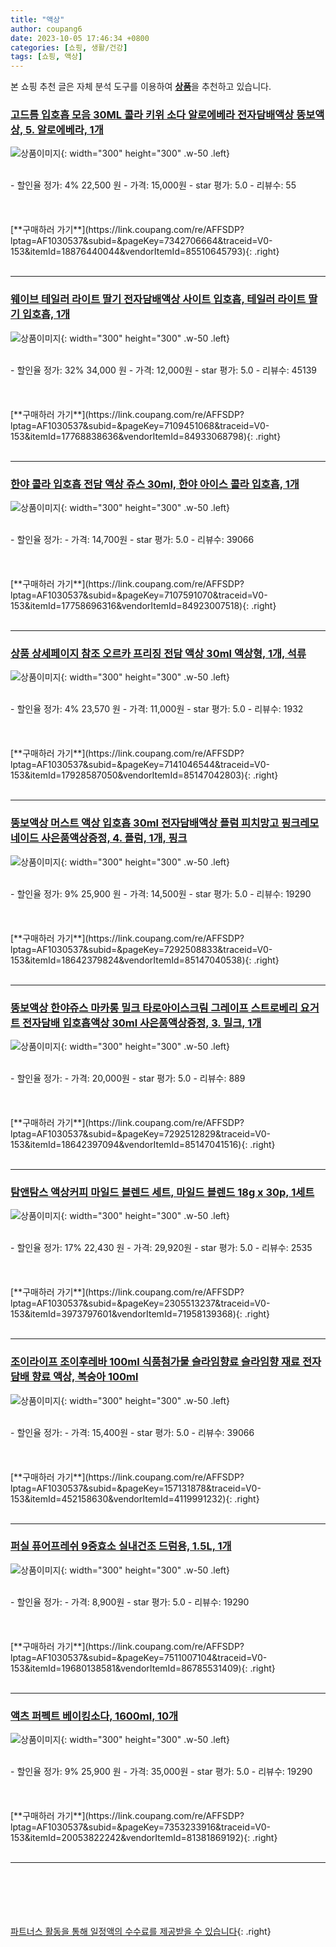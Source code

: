 ```yaml
---
title: "액상"
author: coupang6
date: 2023-10-05 17:46:34 +0800
categories: [쇼핑, 생활/건강]
tags: [쇼핑, 액상]
---
```


본 쇼핑 추천 글은 자체 분석 도구를 이용하여 [**상품**](https://link.coupang.com/a/bao1ui)을 추천하고 있습니다.

### [고드름 입호흡 모음 30ML 콜라 키위 소다 알로에베라 전자담배액상 뚱보액상, 5. 알로에베라, 1개](https://link.coupang.com/re/AFFSDP?lptag=AF1030537&subid=&pageKey=7342706664&traceid=V0-153&itemId=18876440044&vendorItemId=85510645793)

![상품이미지](https://thumbnail8.coupangcdn.com/thumbnails/remote/230x230ex/image/vendor_inventory/b7c8/42a63e66c4087108ed1ba79bf7ea010b0fcdd68973f1268a3a177f581920.jpg){: width="300" height="300" .w-50 .left}


<br>
- 할인율 정가: 4%  22,500   원
- 가격: 15,000원
- star 평가: 5.0
- 리뷰수: 55
<br>
<br>
<br>
<br>
[**구매하러 가기**](https://link.coupang.com/re/AFFSDP?lptag=AF1030537&subid=&pageKey=7342706664&traceid=V0-153&itemId=18876440044&vendorItemId=85510645793){: .right}
<br>
<br>

---

### [웨이브 테일러 라이트 딸기 전자담배액상 사이트 입호흡, 테일러 라이트 딸기 입호흡, 1개](https://link.coupang.com/re/AFFSDP?lptag=AF1030537&subid=&pageKey=7109451068&traceid=V0-153&itemId=17768838636&vendorItemId=84933068798)

![상품이미지](https://thumbnail9.coupangcdn.com/thumbnails/remote/230x230ex/image/vendor_inventory/d35e/c874834ec836a3500c6429a910ffa8b268d6ab6f37d3351d4c55d32c07da.jpg){: width="300" height="300" .w-50 .left}


<br>
- 할인율 정가: 32%  34,000   원
- 가격: 12,000원
- star 평가: 5.0
- 리뷰수: 45139
<br>
<br>
<br>
<br>
[**구매하러 가기**](https://link.coupang.com/re/AFFSDP?lptag=AF1030537&subid=&pageKey=7109451068&traceid=V0-153&itemId=17768838636&vendorItemId=84933068798){: .right}
<br>
<br>

---

### [한야 콜라 입호흡 전담 액상 쥬스 30ml, 한야 아이스 콜라 입호흡, 1개](https://link.coupang.com/re/AFFSDP?lptag=AF1030537&subid=&pageKey=7107591070&traceid=V0-153&itemId=17758696316&vendorItemId=84923007518)

![상품이미지](https://img1a.coupangcdn.com/image/coupang/list/adultProduct_plp.png){: width="300" height="300" .w-50 .left}


<br>
- 할인율 정가: 
- 가격: 14,700원
- star 평가: 5.0
- 리뷰수: 39066
<br>
<br>
<br>
<br>
[**구매하러 가기**](https://link.coupang.com/re/AFFSDP?lptag=AF1030537&subid=&pageKey=7107591070&traceid=V0-153&itemId=17758696316&vendorItemId=84923007518){: .right}
<br>
<br>

---

### [상품 상세페이지 참조 오르카 프리징 전담 액상 30ml 액상형, 1개, 석류](https://link.coupang.com/re/AFFSDP?lptag=AF1030537&subid=&pageKey=7141046544&traceid=V0-153&itemId=17928587050&vendorItemId=85147042803)

![상품이미지](https://thumbnail8.coupangcdn.com/thumbnails/remote/230x230ex/image/vendor_inventory/b454/7448c993d6010f3a079f7fd0a254d0315910ff454f878fcc60b18ae53931.jpg){: width="300" height="300" .w-50 .left}


<br>
- 할인율 정가: 4%  23,570   원
- 가격: 11,000원
- star 평가: 5.0
- 리뷰수: 1932
<br>
<br>
<br>
<br>
[**구매하러 가기**](https://link.coupang.com/re/AFFSDP?lptag=AF1030537&subid=&pageKey=7141046544&traceid=V0-153&itemId=17928587050&vendorItemId=85147042803){: .right}
<br>
<br>

---

### [뚱보액상 머스트 액상 입호흡 30ml 전자담배액상 플럼 피치망고 핑크레모네이드 사은품액상증정, 4. 플럼, 1개, 핑크](https://link.coupang.com/re/AFFSDP?lptag=AF1030537&subid=&pageKey=7292508833&traceid=V0-153&itemId=18642379824&vendorItemId=85147040538)

![상품이미지](https://thumbnail8.coupangcdn.com/thumbnails/remote/230x230ex/image/vendor_inventory/14d3/e6bc0e09d91589ea853a818ea0f17f2f00d6ff0488516e9e252d47d29e56.jpg){: width="300" height="300" .w-50 .left}


<br>
- 할인율 정가: 9%  25,900   원
- 가격: 14,500원
- star 평가: 5.0
- 리뷰수: 19290
<br>
<br>
<br>
<br>
[**구매하러 가기**](https://link.coupang.com/re/AFFSDP?lptag=AF1030537&subid=&pageKey=7292508833&traceid=V0-153&itemId=18642379824&vendorItemId=85147040538){: .right}
<br>
<br>

---

### [뚱보액상 한야쥬스 마카롱 밀크 타로아이스크림 그레이프 스트로베리 요거트 전자담배 입호흡액상 30ml 사은품액상증정, 3. 밀크, 1개](https://link.coupang.com/re/AFFSDP?lptag=AF1030537&subid=&pageKey=7292512829&traceid=V0-153&itemId=18642397094&vendorItemId=85147041516)

![상품이미지](https://thumbnail6.coupangcdn.com/thumbnails/remote/230x230ex/image/vendor_inventory/cf5e/be057138652d3b46432c6ca8c8a684d31956c58a76aad499cfe5380dcef5.jpg){: width="300" height="300" .w-50 .left}


<br>
- 할인율 정가: 
- 가격: 20,000원
- star 평가: 5.0
- 리뷰수: 889
<br>
<br>
<br>
<br>
[**구매하러 가기**](https://link.coupang.com/re/AFFSDP?lptag=AF1030537&subid=&pageKey=7292512829&traceid=V0-153&itemId=18642397094&vendorItemId=85147041516){: .right}
<br>
<br>

---

### [탐앤탐스 액상커피 마일드 블렌드 세트, 마일드 블렌드 18g x 30p, 1세트](https://link.coupang.com/re/AFFSDP?lptag=AF1030537&subid=&pageKey=2305513237&traceid=V0-153&itemId=3973797601&vendorItemId=71958139368)

![상품이미지](https://thumbnail7.coupangcdn.com/thumbnails/remote/230x230ex/image/retail/images/2020/08/07/15/4/0589cf46-6472-4699-8045-ee065920af8d.jpg){: width="300" height="300" .w-50 .left}


<br>
- 할인율 정가: 17%  22,430   원
- 가격: 29,920원
- star 평가: 5.0
- 리뷰수: 2535
<br>
<br>
<br>
<br>
[**구매하러 가기**](https://link.coupang.com/re/AFFSDP?lptag=AF1030537&subid=&pageKey=2305513237&traceid=V0-153&itemId=3973797601&vendorItemId=71958139368){: .right}
<br>
<br>

---

### [조이라이프 조이후레바 100ml 식품첨가물 슬라임향료 슬라임향 재료 전자담배 향료 액상, 복숭아 100ml](https://link.coupang.com/re/AFFSDP?lptag=AF1030537&subid=&pageKey=157131878&traceid=V0-153&itemId=452158630&vendorItemId=4119991232)

![상품이미지](https://thumbnail6.coupangcdn.com/thumbnails/remote/230x230ex/image/vendor_inventory/ad26/c14062199da4f00ff857afd61a23fd19db6909757ffa94b0211a172862be.jpg){: width="300" height="300" .w-50 .left}


<br>
- 할인율 정가: 
- 가격: 15,400원
- star 평가: 5.0
- 리뷰수: 39066
<br>
<br>
<br>
<br>
[**구매하러 가기**](https://link.coupang.com/re/AFFSDP?lptag=AF1030537&subid=&pageKey=157131878&traceid=V0-153&itemId=452158630&vendorItemId=4119991232){: .right}
<br>
<br>

---

### [퍼실 퓨어프레쉬 9중효소 실내건조 드럼용, 1.5L, 1개](https://link.coupang.com/re/AFFSDP?lptag=AF1030537&subid=&pageKey=7511007104&traceid=V0-153&itemId=19680138581&vendorItemId=86785531409)

![상품이미지](https://thumbnail10.coupangcdn.com/thumbnails/remote/230x230ex/image/retail/images/2023/03/13/17/1/d9c615a2-2609-40ca-964c-6aff2b68d7b0.jpg){: width="300" height="300" .w-50 .left}


<br>
- 할인율 정가: 
- 가격: 8,900원
- star 평가: 5.0
- 리뷰수: 19290
<br>
<br>
<br>
<br>
[**구매하러 가기**](https://link.coupang.com/re/AFFSDP?lptag=AF1030537&subid=&pageKey=7511007104&traceid=V0-153&itemId=19680138581&vendorItemId=86785531409){: .right}
<br>
<br>

---

### [액츠 퍼펙트 베이킹소다, 1600ml, 10개](https://link.coupang.com/re/AFFSDP?lptag=AF1030537&subid=&pageKey=7353233916&traceid=V0-153&itemId=20053822242&vendorItemId=81381869192)

![상품이미지](https://thumbnail10.coupangcdn.com/thumbnails/remote/230x230ex/image/vendor_inventory/4f91/5379d315537402908ce4601a87483e2030f72a0b51604a49ca2ea72028cd.jpg){: width="300" height="300" .w-50 .left}


<br>
- 할인율 정가: 9%  25,900   원
- 가격: 35,000원
- star 평가: 5.0
- 리뷰수: 19290
<br>
<br>
<br>
<br>
[**구매하러 가기**](https://link.coupang.com/re/AFFSDP?lptag=AF1030537&subid=&pageKey=7353233916&traceid=V0-153&itemId=20053822242&vendorItemId=81381869192){: .right}
<br>
<br>

---
<br><br><br><br><br> [파트너스 활동을 통해 일정액의 수수료를 제공받을 수 있습니다](https://link.coupang.com/a/bao1ui){: .right}